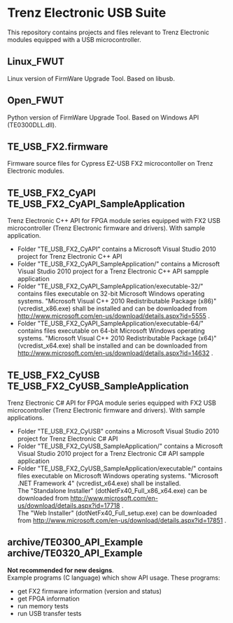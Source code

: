 ﻿# Trenz Electronic USB Suite
This repository contains projects and files relevant to Trenz Electronic modules equipped with a USB microcontroller.

## Linux_FWUT
Linux version of FirmWare Upgrade Tool. Based on libusb.

## Open_FWUT
Python version of FirmWare Upgrade Tool. Based on Windows API (TE0300DLL.dll).

## TE_USB_FX2.firmware
Firmware source files for Cypress EZ-USB FX2 microcontoller on Trenz Electronic modules.

## TE_USB_FX2_CyAPI<br />TE_USB_FX2_CyAPI_SampleApplication
Trenz Electronic C++ API for FPGA module series equipped with FX2 USB microcontroller (Trenz Electronic firmware and drivers).
 With sample application.
* Folder "TE_USB_FX2_CyAPI" contains a Microsoft Visual Studio 2010 project for Trenz Electronic C++ API
* Folder "TE_USB_FX2_CyAPI_SampleApplication/" contains a Microsoft Visual Studio 2010 project for a Trenz Electronic C++ API sampple application
* Folder "TE_USB_FX2_CyAPI_SampleApplication/executable-32/" contains files executable on 32-bit Microsoft Windows operating systems. "Microsoft Visual C++ 2010 Redistributable Package (x86)" (vcredist_x86.exe) shall be installed and can be downloaded from http://www.microsoft.com/en-us/download/details.aspx?id=5555 .
* Folder "TE_USB_FX2_CyAPI_SampleApplication/executable-64/" contains files executable on 64-bit Microsoft Windows operating systems. "Microsoft Visual C++ 2010 Redistributable Package (x64)" (vcredist_x64.exe) shall be installed and can be downloaded from http://www.microsoft.com/en-us/download/details.aspx?id=14632 .

## TE_USB_FX2_CyUSB<br />TE_USB_FX2_CyUSB_SampleApplication
Trenz Electronic C#  API for FPGA module series equipped with FX2 USB microcontroller (Trenz Electronic firmware and drivers).
 With sample applications.
* Folder "TE_USB_FX2_CyUSB" contains a Microsoft Visual Studio 2010 project for Trenz Electronic C# API
* Folder "TE_USB_FX2_CyUSB_SampleApplication/" contains a Microsoft Visual Studio 2010 project for a Trenz Electronic C# API sampple application
* Folder "TE_USB_FX2_CyUSB_SampleApplication/executable/" contains files executable on Microsoft Windows operating systems. "Microsoft .NET Framework 4" (vcredist_x64.exe) shall be installed.<br />
  The "Standalone Installer" (dotNetFx40_Full_x86_x64.exe) can be downloaded from http://www.microsoft.com/en-us/download/details.aspx?id=17718 .<br />
  The "Web Installer" (dotNetFx40_Full_setup.exe) can be downloaded from http://www.microsoft.com/en-us/download/details.aspx?id=17851 .

## archive/TE0300_API_Example<br />archive/TE0320_API_Example
**Not recommended for new designs**.<br />
Example programs (C language) which show API usage. These programs:
* get FX2 firmware information (version and status)
* get FPGA information
* run memory tests
* run USB transfer tests

